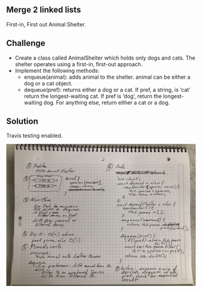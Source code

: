 ## Merge 2 linked lists

First-in, First out Animal Shelter.

## Challenge

  - Create a class called AnimalShelter which holds only dogs and cats. The shelter operates using a first-in, first-out approach. 
  - Implement the following methods:
    - enqueue(animal): adds animal to the shelter. animal can be either a dog or a cat object.
    - dequeue(pref): returns either a dog or a cat. If pref, a string, is ‘cat’ return the longest-waiting cat. If pref is ‘dog’, return the longest-waiting dog. For anything else, return either a cat or a dog.


## Solution

Travis testing enabled.

![](../assets/12-fifo-animal-shelter.jpg)
